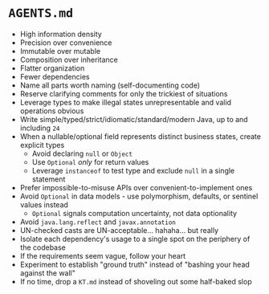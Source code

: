 # `AGENTS.md`

* High information density
* Precision over convenience
* Immutable over mutable
* Composition over inheritance
* Flatter organization
* Fewer dependencies
* Name all parts worth naming (self-documenting code)
* Reserve clarifying comments for only the trickiest of situations
* Leverage types to make illegal states unrepresentable and valid operations obvious
* Write simple/typed/strict/idiomatic/standard/modern Java, up to and including `24`
* When a nullable/optional field represents distinct business states, create explicit types
  * Avoid declaring `null` or `Object`
  * Use `Optional` _only_ for return values
  * Leverage `instanceof` to test type and exclude `null` in a single statement
* Prefer impossible-to-misuse APIs over convenient-to-implement ones
* Avoid `Optional` in data models - use polymorphism, defaults, or sentinel values instead
  * `Optional` signals computation uncertainty, not data optionality
* Avoid `java.lang.reflect` and `javax.annotation`
* UN-checked casts are UN-acceptable... hahaha... but really
* Isolate each dependency's usage to a single spot on the periphery of the codebase
* If the requirements seem vague, follow your heart
* Experiment to establish "ground truth" instead of "bashing your head against the wall"
* If no time, drop a `KT.md` instead of shoveling out some half-baked slop